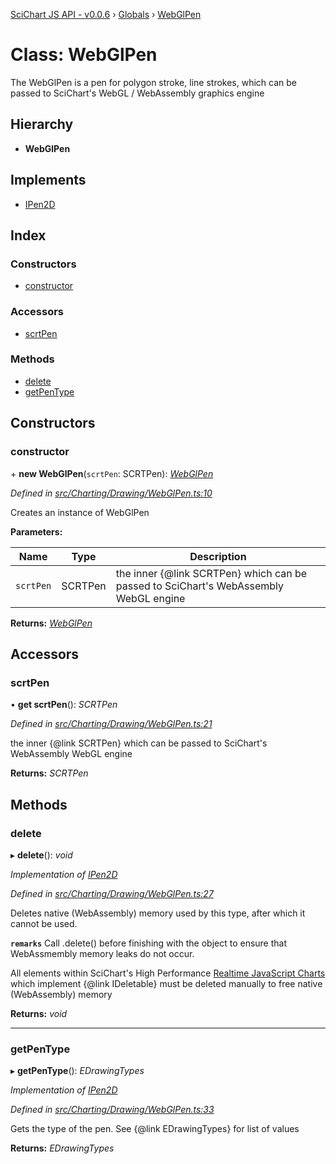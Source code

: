 [SciChart JS API - v0.0.6](../README.md) › [Globals](../globals.md) › [WebGlPen](webglpen.md)

# Class: WebGlPen

The WebGlPen is a pen for polygon stroke, line strokes, which can be passed to SciChart's WebGL / WebAssembly graphics engine

## Hierarchy

* **WebGlPen**

## Implements

* [IPen2D](../interfaces/ipen2d.md)

## Index

### Constructors

* [constructor](webglpen.md#constructor)

### Accessors

* [scrtPen](webglpen.md#scrtpen)

### Methods

* [delete](webglpen.md#delete)
* [getPenType](webglpen.md#getpentype)

## Constructors

###  constructor

\+ **new WebGlPen**(`scrtPen`: SCRTPen): *[WebGlPen](webglpen.md)*

*Defined in [src/Charting/Drawing/WebGlPen.ts:10](https://github.com/ABTSoftware/SciChart.Dev/blob/f6fba97af2/Web/src/SciChart/src/Charting/Drawing/WebGlPen.ts#L10)*

Creates an instance of WebGlPen

**Parameters:**

Name | Type | Description |
------ | ------ | ------ |
`scrtPen` | SCRTPen | the inner {@link SCRTPen} which can be passed to SciChart's WebAssembly WebGL engine  |

**Returns:** *[WebGlPen](webglpen.md)*

## Accessors

###  scrtPen

• **get scrtPen**(): *SCRTPen*

*Defined in [src/Charting/Drawing/WebGlPen.ts:21](https://github.com/ABTSoftware/SciChart.Dev/blob/f6fba97af2/Web/src/SciChart/src/Charting/Drawing/WebGlPen.ts#L21)*

the inner {@link SCRTPen} which can be passed to SciChart's WebAssembly WebGL engine

**Returns:** *SCRTPen*

## Methods

###  delete

▸ **delete**(): *void*

*Implementation of [IPen2D](../interfaces/ipen2d.md)*

*Defined in [src/Charting/Drawing/WebGlPen.ts:27](https://github.com/ABTSoftware/SciChart.Dev/blob/f6fba97af2/Web/src/SciChart/src/Charting/Drawing/WebGlPen.ts#L27)*

Deletes native (WebAssembly) memory used by this type, after which it cannot be used.

**`remarks`** 
Call .delete() before finishing with the object to ensure that WebAssmembly memory leaks do
not occur.

All elements within SciChart's High Performance
[Realtime JavaScript Charts](https://www.scichart.com/javascript-chart-features) which implement
{@link IDeletable} must be deleted manually to free native (WebAssembly) memory

**Returns:** *void*

___

###  getPenType

▸ **getPenType**(): *EDrawingTypes*

*Implementation of [IPen2D](../interfaces/ipen2d.md)*

*Defined in [src/Charting/Drawing/WebGlPen.ts:33](https://github.com/ABTSoftware/SciChart.Dev/blob/f6fba97af2/Web/src/SciChart/src/Charting/Drawing/WebGlPen.ts#L33)*

Gets the type of the pen. See {@link EDrawingTypes} for list of values

**Returns:** *EDrawingTypes*
